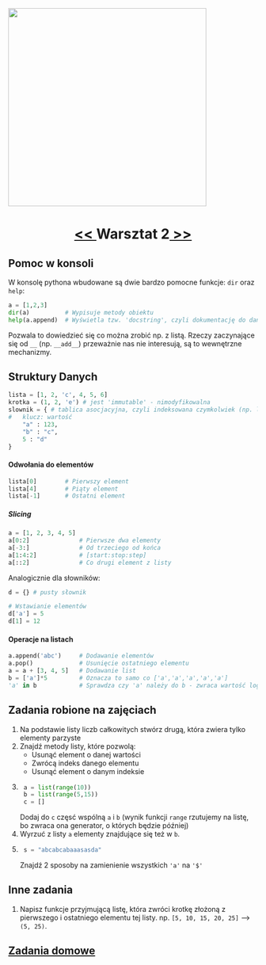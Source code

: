 <img src="http://starecat.com/content/wp-content/uploads/programming-languages-as-guns-assembler-c-cpp-python.jpg" height="400px"/>

<h1 align="center"><a href="../lab1/lab1.md"> << </a>Warsztat 2<a href="../lab3/lab3.md"> >> </a></h1>

## Pomoc w konsoli
W konsolę pythona wbudowane są dwie bardzo pomocne funkcje: `dir` oraz `help`:
```python
a = [1,2,3]
dir(a)          # Wypisuje metody obiektu
help(a.append)  # Wyświetla tzw. 'docstring', czyli dokumentację do danej rzeczy (tu metody `append` obiektu listy `a`)
```
Pozwala to dowiedzieć się co można zrobić np. z listą.
Rzeczy zaczynające się od `__` (np. `__add__`) przeważnie nas nie interesują, są to wewnętrzne mechanizmy.

## Struktury Danych
```python
lista = [1, 2, 'c', 4, 5, 6]
krotka = (1, 2, 'e') # jest 'immutable' - nimodyfikowalna
slownik = { # tablica asocjacyjna, czyli indeksowana czymkolwiek (np. liczbami typu float)
#   klucz: wartość
    "a" : 123,
    "b" : "c",
    5 : "d"
}
```
#### Odwołania do elementów
```python
lista[0]		# Pierwszy element
lista[4] 		# Piąty element
lista[-1]		# Ostatni element
```
##### Slicing
```python
a = [1, 2, 3, 4, 5]
a[0:2]				# Pierwsze dwa elementy
a[-3:]				# Od trzeciego od końca
a[1:4:2]			# [start:stop:step]
a[::2]				# Co drugi element z listy
```

Analogicznie dla słowników:
```python
d = {} # pusty słownik

# Wstawianie elementów
d['a'] = 5
d[1] = 12
```

#### Operacje na listach
```python
a.append('abc')  	# Dodawanie elementów
a.pop()				# Usunięcie ostatniego elementu
a = a + [3, 4, 5]	# Dodawanie list
b = ['a']*5			# Oznacza to samo co ['a','a','a','a','a']
'a' in b			# Sprawdza czy 'a' należy do b - zwraca wartość logiczną
```

## Zadania robione na zajęciach
1. Na podstawie listy liczb całkowitych stwórz drugą, która zwiera tylko elementy parzyste
2. Znajdź metody listy, które pozwolą:
	* Usunąć element o danej wartości
    * Zwrócą indeks danego elementu
    * Usunąć element o danym indeksie
3. ```python
    a = list(range(10))
    b = list(range(5,15))
    c = []
    ```
    Dodaj do `c` częsć wspólną `a` i `b` (wynik funkcji `range` rzutujemy na listę, bo zwraca ona generator, o których będzie później)
4. Wyrzuć z listy `a` elementy znajdujące się też w `b`.
5. ```python
	s = "abcabcabaaasasda"
    ```
    Znajdź 2 sposoby na zamienienie wszystkich `'a'` na `'$'`
 
## Inne zadania
1. Napisz funkcje przyjmującą listę, która zwróci krotkę złożoną z pierwszego i ostatniego elementu tej listy. np. `[5, 10, 15, 20, 25]` --> `(5, 25)`.
    

## [Zadania domowe](hw2.md)
